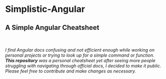 # Simplistic-Angular
## A Simple Angular Cheatsheet
<br><br>
*I find Angular docs confusing and not efficient enough while working on personal projects or trying to look up for a simple command or function. **This repository** was a personal cheatsheet yet after seeing more people struggling with navigating through official docs, I decided to make it public. Please feel free to contribute and make changes as necessary.*
<br><br>


